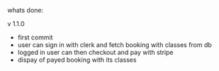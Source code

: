 whats done:

v 1.1.0

- first commit
- user can sign in with clerk and fetch booking with classes from db
- logged in user can then checkout and pay with stripe
- dispay of payed booking with its classes
